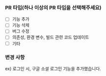 ### PR 타입(하나 이상의 PR 타입을 선택해주세요)
- [ ] 기능 추가
- [ ] 기능 삭제
- [ ] 버그 수정
- [ ] 의존성, 환경 변수, 빌드 관련 코드 업데이트
- [ ] 기타

### 변경 사항
ex) 로그인 시, 구글 소셜 로그인 기능을 추가했습니다.
